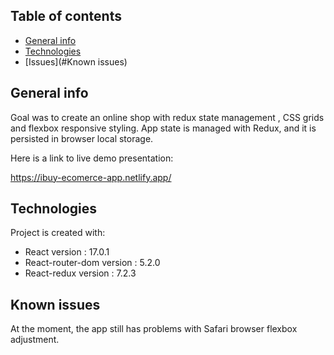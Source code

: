## Table of contents
* [General info](#general-info)
* [Technologies](#technologies)
* [Issues](#Known issues)



## General info

Goal was to create an online shop with redux state management , CSS grids and flexbox responsive styling.
App state is managed with Redux, and it is persisted in browser local storage.


Here is a link to live demo presentation: 

https://ibuy-ecomerce-app.netlify.app/

## Technologies
Project is created with:
* React version : 17.0.1
* React-router-dom version : 5.2.0
* React-redux version : 7.2.3

## Known issues

At the moment, the app still has problems with Safari browser flexbox adjustment.

